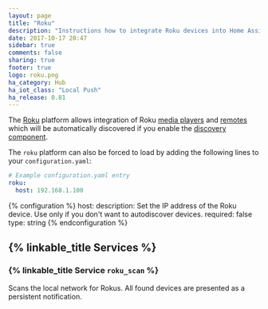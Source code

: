 ```yaml
---
layout: page
title: "Roku"
description: "Instructions how to integrate Roku devices into Home Assistant."
date: 2017-10-17 20:47
sidebar: true
comments: false
sharing: true
footer: true
logo: roku.png
ha_category: Hub
ha_iot_class: "Local Push"
ha_release: 0.81
---
```


The [Roku](http://www.roku.com/) platform allows integration of Roku [media players](/components/media_player.roku) and [remotes](/components/remote.roku/) which will be automatically discovered if you enable the [discovery component](/components/discovery/).

The `roku` platform can also be forced to load by adding the following lines to your `configuration.yaml`:

```yaml
# Example configuration.yaml entry
roku:
  host: 192.168.1.100
```

{% configuration %}
host:
  description: Set the IP address of the Roku device. Use only if you don't want to autodiscover devices.
  required: false
  type: string
{% endconfiguration %} 

## {% linkable_title Services %}

### {% linkable_title Service `roku_scan` %}

Scans the local network for Rokus. All found devices are presented as a persistent notification.
